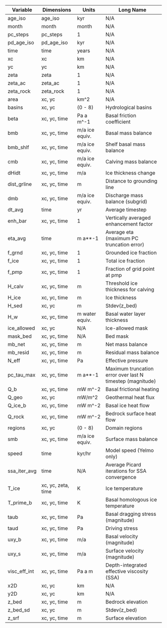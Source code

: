 | Variable | Dimensions | Units | Long Name |
|-----------|------------------------------|--------|------------|
| age_iso | age_iso | kyr | N/A |
| month | month | month | N/A |
| pc_steps | pc_steps | 1 | N/A |
| pd_age_iso | pd_age_iso | kyr | N/A |
| time | time | years | N/A |
| xc | xc | km | N/A |
| yc | yc | km | N/A |
| zeta | zeta | 1 | N/A |
| zeta_ac | zeta_ac | 1 | N/A |
| zeta_rock | zeta_rock | 1 | N/A |
| area | xc, yc | km^2 | N/A |
| basins | xc, yc | (0 - 8) | Hydrological basins |
| beta | xc, yc, time | Pa a m^-1 | Basal friction coefficient |
| bmb | xc, yc, time | m/a ice equiv. | Basal mass balance |
| bmb_shlf | xc, yc, time | m/a ice equiv. | Shelf basal mass balance |
| cmb | xc, yc, time | m/a ice equiv. | Calving mass balance |
| dHidt | xc, yc, time | m/a | Ice thickness change |
| dist_grline | xc, yc, time | m | Distance to grounding line |
| dmb | xc, yc, time | m/a ice equiv. | Discharge mass balance (subgrid) |
| dt_avg | time | yr | Average timestep |
| enh_bar | xc, yc, time | 1 | Vertically averaged enhancement factor |
| eta_avg | time | m a**-1 | Average eta (maximum PC truncation error) |
| f_grnd | xc, yc, time | 1 | Grounded ice fraction |
| f_ice | xc, yc, time | 1 | Total ice fraction |
| f_pmp | xc, yc, time | 1 | Fraction of grid point at pmp |
| H_calv | xc, yc, time | m | Threshold ice thickness for calving |
| H_ice | xc, yc, time | m | Ice thickness |
| H_sed | xc, yc | m | Stdev(z_bed) |
| H_w | xc, yc, time | m water equiv. | Basal water layer thickness |
| ice_allowed | xc, yc | N/A | Ice-allowed mask |
| mask_bed | xc, yc, time | N/A | Bed mask |
| mb_net | xc, yc, time | m | Net mass balance |
| mb_resid | xc, yc, time | m | Residual mass balance |
| N_eff | xc, yc, time | Pa | Effective pressure |
| pc_tau_max | xc, yc, time | m a**-1 | Maximum truncation error over last N timestep (magnitude) |
| Q_b | xc, yc, time | mW m^-2 | Basal frictional heating |
| Q_geo | xc, yc | mW/m^2 | Geothermal heat flux |
| Q_ice_b | xc, yc, time | mW m^-2 | Basal ice heat flow |
| Q_rock | xc, yc, time | mW m^-2 | Bedrock surface heat flow |
| regions | xc, yc | (0 - 8) | Domain regions |
| smb | xc, yc, time | m/a ice equiv. | Surface mass balance |
| speed | time | kyr/hr | Model speed (Yelmo only) |
| ssa_iter_avg | time | N/A | Average Picard iterations for SSA convergence |
| T_ice | xc, yc, zeta, time | K | Ice temperature |
| T_prime_b | xc, yc, time | K | Basal homologous ice temperature |
| taub | xc, yc, time | Pa | Basal dragging stress (magnitude) |
| taud | xc, yc, time | Pa | Driving stress |
| uxy_b | xc, yc, time | m/a | Basal velocity (magnitude) |
| uxy_s | xc, yc, time | m/a | Surface velocity (magnitude) |
| visc_eff_int | xc, yc, time | Pa a m | Depth-integrated effective viscosity (SSA) |
| x2D | xc, yc | km | N/A |
| y2D | xc, yc | km | N/A |
| z_bed | xc, yc, time | m | Bedrock elevation |
| z_bed_sd | xc, yc | m | Stdev(z_bed) |
| z_srf | xc, yc, time | m | Surface elevation |
